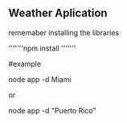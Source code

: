 ## Weather Aplication 

rememaber installing the libraries

'''''''npm install '''''''

#example

node app -d Miami

or

node app -d "Puerto Rico"